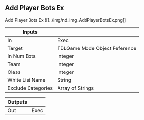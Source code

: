 ## Add Player Bots Ex
Add Player Bots Ex
![[../img/nd_img_AddPlayerBotsEx.png]]

|Inputs||
|--|--|
| In | Exec |
| Target | TBLGame Mode Object Reference |
| In Num Bots | Integer |
| Team | Integer |
| Class | Integer |
| White List Name | String |
| Exclude Categories | Array of Strings |

|Outputs||
|--|--|
| Out | Exec |
